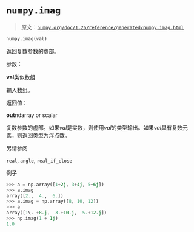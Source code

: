 # `numpy.imag`

> 原文：[`numpy.org/doc/1.26/reference/generated/numpy.imag.html`](https://numpy.org/doc/1.26/reference/generated/numpy.imag.html)

```py
numpy.imag(val)
```

返回复数参数的虚部。

参数：

**val**类似数组

输入数组。

返回值：

**out**ndarray or scalar

复数参数的虚部。如果*val*是实数，则使用*val*的类型输出。如果*val*具有复数元素，则返回类型为浮点数。

另请参阅

`real`, `angle`, `real_if_close`

例子

```py
>>> a = np.array([1+2j, 3+4j, 5+6j])
>>> a.imag
array([2.,  4.,  6.])
>>> a.imag = np.array([8, 10, 12])
>>> a
array([1\. +8.j,  3.+10.j,  5.+12.j])
>>> np.imag(1 + 1j)
1.0 
```
